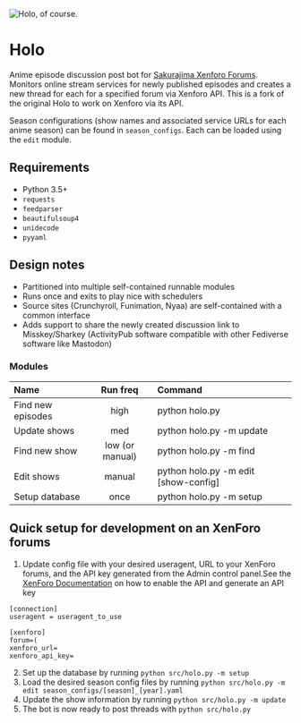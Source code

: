 ![Holo, of course.](holo.png)

# Holo
Anime episode discussion post bot for [Sakurajima Xenforo Forums](https://forums.sakurajima.moe/). Monitors online stream services for newly published episodes and creates a new thread for each for a specified forum via Xenforo API. This is a fork of the original Holo to work on Xenforo via its API.

Season configurations (show names and associated service URLs for each anime season) can be found in `season_configs`. Each can be loaded using the `edit` module.

## Requirements
* Python 3.5+
* `requests`
* `feedparser`
* `beautifulsoup4`
* `unidecode`
* `pyyaml`

## Design notes
* Partitioned into multiple self-contained runnable modules
* Runs once and exits to play nice with schedulers
* Source sites (Crunchyroll, Funimation, Nyaa) are self-contained with a common interface
* Adds support to share the newly created discussion link to Misskey/Sharkey (ActivityPub software compatible with other Fediverse software like Mastodon)

### Modules

Name|Run freq|Command
:--|:-:|:--
Find new episodes|high|python holo.py
Update shows|med|python holo.py -m update
Find new show|low (or manual)|python holo.py -m find
Edit shows|manual|python holo.py -m edit [show-config]
Setup database|once|python holo.py -m setup

## Quick setup for development on an XenForo forums

1. Update config file with your desired useragent, URL to your XenForo forums, and the API key generated from the Admin control panel.See the [XenForo Documentation](https://xenforo.com/docs/dev/rest-api/) on how to enable the API and generate an API key
```
[connection]
useragent = useragent_to_use

[xenforo]
forum=(
xenforo_url=
xenforo_api_key=
```

2. Set up the database by running `python src/holo.py -m setup`
3. Load the desired season config files by running `python src/holo.py -m edit season_configs/[season]_[year].yaml`
4. Update the show information by running `python src/holo.py -m update`
5. The bot is now ready to post threads with `python src/holo.py`
